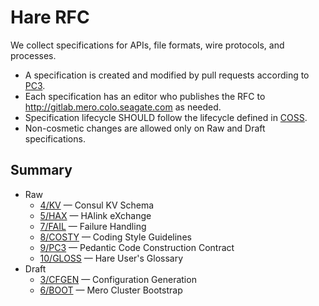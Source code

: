 # Hare RFC

We collect specifications for APIs, file formats, wire protocols, and
processes.

* A specification is created and modified by pull requests according to
  [PC3](rfc/9/README.md).
* Each specification has an editor who publishes the RFC to
  http://gitlab.mero.colo.seagate.com as needed.
* Specification lifecycle SHOULD follow the lifecycle defined in
  [COSS](http://rfc.unprotocols.org/spec:2/COSS).
* Non-cosmetic changes are allowed only on Raw and Draft specifications.

## Summary

* Raw
  * [4/KV](4/README.md) — Consul KV Schema
  * [5/HAX](5/README.md) — HAlink eXchange
  * [7/FAIL](7/README.md) — Failure Handling
  * [8/COSTY](8/README.md) — Coding Style Guidelines
  * [9/PC3](9/README.md) — Pedantic Code Construction Contract
  * [10/GLOSS](10/README.md) — Hare User's Glossary
* Draft
  * [3/CFGEN](3/README.md) — Configuration Generation
  * [6/BOOT](6/README.md) — Mero Cluster Bootstrap
